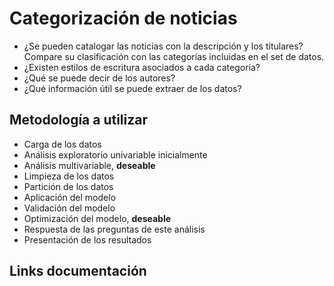 # Categorización de noticias 

- ¿Se pueden catalogar las noticias con la descripción y los titulares? Compare su clasificación con las categorías incluidas en el set de datos.
- ¿Existen estilos de escritura asociados a cada categoría?
- ¿Qué se puede decir de los autores?
- ¿Qué información útil se puede extraer de los datos?

## Metodología a utilizar
- Carga de los datos
- Análisis exploratorio univariable inicialmente
- Análisis multivariable, **deseable**
- Limpieza de los datos
- Partición de los datos
- Aplicación del modelo
- Validación del modelo
- Optimización del modelo, **deseable**
- Respuesta de las preguntas de este análisis
- Presentación de los resultados

## Links documentación